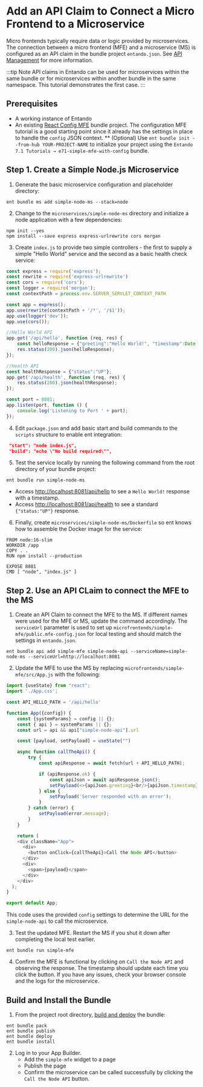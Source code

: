# Add an API Claim to Connect a Micro Frontend to a Microservice
Micro frontends typically require data or logic provided by microservices. The connection between a micro frontend (MFE) and a microservice (MS) is configured as an API claim in the bundle project `entando.json`. See [API Management](../../../docs/getting-started/ent-api.md) for more information.

:::tip Note
API claims in Entando can be used for microservices within the same bundle or for microservices within another bundle in the same namespace. This tutorial demonstrates the first case.
:::

## Prerequisites
* A working instance of Entando
* An existing [React Config MFE](../mfe/widget-configuration.md) bundle project. The configuration MFE tutorial is a good starting point since it already has the settings in place to handle the `config` JSON context.
  ** (Optional) Use `ent bundle init --from-hub YOUR-PROJECT-NAME` to initialize your project using the `Entando 7.1 Tutorials → e71-simple-mfe-with-config` bundle.

## Step 1. Create a Simple Node.js Microservice
1. Generate the basic microservice configuration and placeholder directory:
``` shell
ent bundle ms add simple-node-ms --stack=node 
```
2. Change to the `microservices/simple-node-ms` directory and initialize a node application with a few dependencies:
``` shell
npm init --yes
npm install --save express express-urlrewrite cors morgan
```
3. Create `index.js` to provide two simple controllers - the first to supply a simple "Hello World" service and the second as a basic health check service:
``` javascript
const express = require('express');
const rewrite = require('express-urlrewrite')
const cors = require('cors');
const logger = require('morgan');
const contextPath = process.env.SERVER_SERVLET_CONTEXT_PATH

const app = express();
app.use(rewrite(contextPath + '/*', '/$1'));
app.use(logger('dev'));
app.use(cors());

//Hello World API
app.get('/api/hello', function (req, res) {
    const helloResponse = {"greeting":"Hello World!", "timestamp":Date.now()};
    res.status(200).json(helloResponse);
});

//Health API
const healthResponse = {"status":"UP"};
app.get('/api/health', function (req, res) {
    res.status(200).json(healthResponse);
});

const port = 8081;
app.listen(port, function () {
    console.log('Listening to Port ' + port);
}); 
```
4. Edit `package.json` and add basic start and build commands to the `scripts` structure to enable ent integration:
```json
 "start": "node index.js",
 "build": "echo \"No build required\"",
```
5. Test the service locally by running the following command from the root directory of your bundle project:
``` shell
ent bundle run simple-node-ms 
```
* Access <http://localhost:8081/api/hello> to see a `Hello World!` response with a timestamp.
* Access <http://localhost:8081/api/health> to see a standard `{"status:"UP"}` response.

6. Finally, create `microservices/simple-node-ms/Dockerfile` so ent knows how to assemble the Docker image for the service:
```
FROM node:16-slim
WORKDIR /app
COPY . .
RUN npm install --production

EXPOSE 8081
CMD [ "node", "index.js" ]
```

## Step 2. Use an API CLaim to connect the MFE to the MS
1. Create an API Claim to connect the MFE to the MS. If different names were used for the MFE or MS, update the command accordingly. The `serviceUrl` parameter is used to set up `microfrontends/simple-mfe/public.mfe-config.json` for local testing and should match the settings in `entando.json`.
``` shell
ent bundle api add simple-mfe simple-node-api --serviceName=simple-node-ms --serviceUrl=http://localhost:8081
```

2. Update the MFE to use the MS by replacing `microfrontends/simple-mfe/src/App.js` with the following:
``` javascript
import {useState} from "react";
import './App.css';

const API_HELLO_PATH = '/api/hello'

function App({config}) {
    const {systemParams} = config || {};
    const { api } = systemParams || {};
    const url = api && api["simple-node-api"].url

    const [payload, setPayload] = useState("")

    async function callTheApi() {
        try {
            const apiResponse = await fetch(url + API_HELLO_PATH);

            if (apiResponse.ok) {
                const apiJson = await apiResponse.json();
                setPayload(<>{apiJson.greeting}<br/>{apiJson.timestamp}</>);
            } else {
                setPayload('Server responded with an error');
            }
        } catch (error) {
            setPayload(error.message);
        }
    }

    return (
    <div className="App">
      <div>
        <button onClick={callTheApi}>Call the Node API</button>
      </div>
      <div>
        <span>{payload}</span>
      </div>
    </div>
  );
}

export default App;
```
This code uses the provided `config` settings to determine the URL for the `simple-node-api` to call the microservice.

3. Test the updated MFE. Restart the MS if you shut it down after completing the local test earlier.
``` shell
ent bundle run simple-mfe
```

4. Confirm the MFE is functional by clicking on `Call the Node API` and observing the response. The timestamp should update each time you click the button. If you have any issues, check your browser console and the logs for the microservice.

## Build and Install the Bundle
1. From the project root directory, [build and deploy](../pb/publish-project-bundle.md) the bundle:
```
ent bundle pack
ent bundle publish
ent bundle deploy
ent bundle install
```
2. Log in to your App Builder.
   * Add the `simple-mfe` widget to a page
   * Publish the page
   * Confirm the microservice can be called successfully by clicking the `Call the Node API` button.
